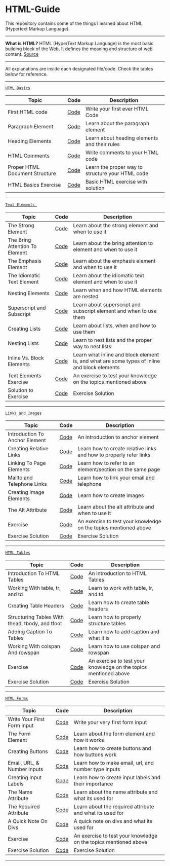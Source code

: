 # HTML-Guide
This repository contains some of the things I learned about HTML (Hypertext Markup Language).

***

**What is HTML?** 
HTML (HyperText Markup Language) is the most basic building block of the Web. It defines the meaning and structure of web content. [Source](https://developer.mozilla.org/en-US/docs/Web/HTML)

***

All explanations are inside each designated file/code. Check the tables below for reference.
___

[````HTML Basics````](https://github.com/quielLovesLasagna/HTML-Guide/tree/main/HTML%20Basics)

| Topic | Code | Description |
| ----------- | ----------- | ----------- |
| First HTML code | [Code](https://github.com/quielLovesLasagna/HTML-Guide/blob/main/HTML%20Basics/helloworld.html) | Write your first ever HTML Code |
| Paragraph Element | [Code](https://github.com/quielLovesLasagna/HTML-Guide/blob/main/HTML%20Basics/paragraph.html) | Learn about the paragraph element |
| Heading Elements | [Code](https://github.com/quielLovesLasagna/HTML-Guide/blob/main/HTML%20Basics/headingelements.html) | Learn about heading elements and their rules |
| HTML Comments | [Code](https://github.com/quielLovesLasagna/HTML-Guide/blob/main/HTML%20Basics/comments.html) | Write comments to your HTML code |
| Proper HTML Document Structure | [Code](https://github.com/quielLovesLasagna/HTML-Guide/blob/main/HTML%20Basics/documentstructure.html) | Learn the proper way to structure your HTML code |
| HTML Basics Exercise | [Code](https://github.com/quielLovesLasagna/HTML-Guide/blob/main/HTML%20Basics/html_basics_starter.html) | Basic HTML exercise with solution |

___

[````Text Elements ````](https://github.com/quielLovesLasagna/HTML-Guide/tree/main/Text%20Elements)

| Topic | Code | Description |
| ----------- | ----------- | ----------- |
| The Strong Element | [Code](https://github.com/quielLovesLasagna/HTML-Guide/blob/main/Text%20Elements/strongelement.html) | Learn about the strong element and when to use it |
| The Bring Attention To Element | [Code](https://github.com/quielLovesLasagna/HTML-Guide/blob/main/Text%20Elements/bringattentionelement.html) | Learn about the bring attention to element and when to use it |
| The Emphasis Element | [Code](https://github.com/quielLovesLasagna/HTML-Guide/blob/main/Text%20Elements/emphasiselement.html) | Learn about the emphasis element and when to use it |
| The Idiomatic Text Element | [Code](https://github.com/quielLovesLasagna/HTML-Guide/blob/main/Text%20Elements/idiomatictext.html) | Learn about the idiomatic text element and when to use it |
| Nesting Elements | [Code](https://github.com/quielLovesLasagna/HTML-Guide/blob/main/Text%20Elements/nesting.html) | Learn when and how HTML elements are nested |
| Superscript and Subscript | [Code](https://github.com/quielLovesLasagna/HTML-Guide/blob/main/Text%20Elements/superSubscripts.html) | Learn about superscript and subscript element and when to use them |
| Creating Lists | [Code](https://github.com/quielLovesLasagna/HTML-Guide/blob/main/Text%20Elements/lists.html) | Learn about lists, when and how to use them |
| Nesting Lists | [Code](https://github.com/quielLovesLasagna/HTML-Guide/blob/main/Text%20Elements/nestinglists.html) | Learn to nest lists and the proper way to nest lists |
| Inline Vs. Block Elements | [Code](https://github.com/quielLovesLasagna/HTML-Guide/blob/main/Text%20Elements/inlineAndBlock.html) | Learn what inline and block element is, and what are some types of inline and block elements |
| Text Elements Exercise | [Code](https://github.com/quielLovesLasagna/HTML-Guide/blob/main/Text%20Elements/TextElementsExerciseImage.png) | An exercise to test your knowledge on the topics mentioned above |
| Solution to Exercise | [Code](https://github.com/quielLovesLasagna/HTML-Guide/blob/main/Text%20Elements/solution.html) | Exercise Solution |

___

[````Links and Images````](https://github.com/quielLovesLasagna/HTML-Guide/tree/main/Links%20and%20Images)

| Topic | Code | Description |
| ----------- | ----------- | ----------- |
| Introduction To Anchor Element | [Code](https://github.com/quielLovesLasagna/HTML-Guide/blob/main/Links%20and%20Images/introToAnchor.html) | An introduction to anchor element |
| Creating Relative Links | [Code](https://github.com/quielLovesLasagna/HTML-Guide/blob/main/Links%20and%20Images/createRelativeLinks.html) | Learn how to create relative links and how to properly refer links |
| Linking To Page Elements | [Code](https://github.com/quielLovesLasagna/HTML-Guide/blob/main/Links%20and%20Images/linkingPageEl.html) | Learn how to refer to an element/section on the same page |
| Mailto and Telephone Links | [Code](https://github.com/quielLovesLasagna/HTML-Guide/blob/main/Links%20and%20Images/mailtoAndTeleLinks.html) | Learn how to link your email and telephone |
| Creating Image Elements | [Code](https://github.com/quielLovesLasagna/HTML-Guide/blob/main/Links%20and%20Images/createImg.html) | Learn how to create images |
| The Alt Attribute | [Code](https://github.com/quielLovesLasagna/HTML-Guide/blob/main/Links%20and%20Images/altAttr.html) | Learn about the alt attribute and when to use it |
| Exercise | [Code](https://github.com/quielLovesLasagna/HTML-Guide/tree/main/Links%20and%20Images/Exercise/Starter) | An exercise to test your knowledge on the topics mentioned above |
| Exercise Solution | [Code](https://github.com/quielLovesLasagna/HTML-Guide/tree/main/Links%20and%20Images/Exercise/Solution) | Exercise Solution |

___

[````HTML Tables````](https://github.com/quielLovesLasagna/HTML-Guide/tree/main/Tables)

| Topic | Code | Description |
| ----------- | ----------- | ----------- |
| Introduction To HTML Tables | [Code](https://github.com/quielLovesLasagna/HTML-Guide/blob/main/Tables/introToTables.html) | An introduction to HTML Tables |
| Working With table, tr, and td | [Code](https://github.com/quielLovesLasagna/HTML-Guide/blob/main/Tables/workingWithTables.html) | Learn to work with table, tr, and td |
| Creating Table Headers | [Code](https://github.com/quielLovesLasagna/HTML-Guide/blob/main/Tables/tableHeaders.html) | Learn how to create table headers |
| Structuring Tables With thead, tbody, and tfoot | [Code](https://github.com/quielLovesLasagna/HTML-Guide/blob/main/Tables/structuringTable.html) | Learn how to properly structure tables |
| Adding Caption To Tables | [Code](https://github.com/quielLovesLasagna/HTML-Guide/blob/main/Tables/tableCaption.html) | Learn how to add caption and what it is |
| Working With colspan And rowspan | [Code](https://github.com/quielLovesLasagna/HTML-Guide/blob/main/Tables/colspanAndrowSpan.html) | Learn how to use colspan and rowspan |
| Exercise | [Code](https://github.com/quielLovesLasagna/HTML-Guide/tree/main/Tables/Exercise/Starter) | An exercise to test your knowledge on the topics mentioned above |
| Exercise Solution | [Code](https://github.com/quielLovesLasagna/HTML-Guide/tree/main/Tables/Exercise/Solution) | Exercise Solution |

___

[````HTML Forms````](https://github.com/quielLovesLasagna/HTML-Guide/tree/main/Forms)

| Topic | Code | Description |
| ----------- | ----------- | ----------- |
| Write Your First Form Input | [Code](https://github.com/quielLovesLasagna/HTML-Guide/blob/main/Forms/firstFormInput.html) | Write your very first form input |
| The Form Element | [Code](https://github.com/quielLovesLasagna/HTML-Guide/blob/main/Forms/formElement.html) | Learn about the form element and how it works |
| Creating Buttons | [Code](https://github.com/quielLovesLasagna/HTML-Guide/blob/main/Forms/creatingBtns.html) | Learn how to create buttons and how buttons work |
| Email, URL, & Number Inputs | [Code](https://github.com/quielLovesLasagna/HTML-Guide/blob/main/Forms/emailUrlNumber.html) | Learn how to make email, url, and number type inputs |
| Creating Input Labels | [Code](https://github.com/quielLovesLasagna/HTML-Guide/blob/main/Forms/inputLabels.html) | Learn how to create input labels and their importance |
| The Name Attribute | [Code](https://github.com/quielLovesLasagna/HTML-Guide/blob/main/Forms/nameAttr.html) | Learn about the name attribute and what its used for |
| The Required Attribute | [Code](https://github.com/quielLovesLasagna/HTML-Guide/blob/main/Forms/requiredAttr.html) | Learn about the required attribute and what its used for |
| A Quick Note On Divs | [Code](https://github.com/quielLovesLasagna/HTML-Guide/blob/main/Forms/noteOnDivs.html) | A quick note on divs and what its used for |
| Exercise | [Code](https://github.com/quielLovesLasagna/HTML-Guide/tree/main/Forms/Exercise/Starter) | An exercise to test your knowledge on the topics mentioned above |
| Exercise Solution | [Code](https://github.com/quielLovesLasagna/HTML-Guide/tree/main/Forms/Exercise/Solution) | Exercise Solution |

___
